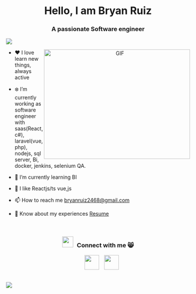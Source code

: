 <h1 align="center">Hello, I am  Bryan Ruiz</h1>
<h3 align="center">A passionate Software engineer</h3>

<p align="left"> <a href="https://www.linkedin.com/in/bryan-ruiz-b992b71b9/" target="blank"><img src="https://img.shields.io/badge/Bryan%20Ruiz-0077B5?style=for-the-badge&logo=linkedin&logoColor=white" /></a> </p>

<a target="_blank" align="center">
  <img align="right" top="500" height="300" width="400" alt="GIF" src="https://media.giphy.com/media/SWoSkN6DxTszqIKEqv/giphy.gif">
</a>

- ❤️ I love learn new things, always active
  
- ❄️ I’m currently working as software engineer with  saas(React,c#), laravel(vue, php), nodejs, sql server, Bi, docker, jenkins, selenium QA.

- 🗿 I’m currently learning BI

- 💬 I like Reactjs/ts vue,js

- 📫 How to reach me bryanruiz2468@gmail.com

- 📄 Know about my experiences <a href="https://www.linkedin.com/in/bryan-ruiz-b992b71b9/overlay/1635545029846/single-media-viewer/?profileId=ACoAADLEmOUBFLE8VL6cxyYCSvTorZTPINITSbU" target="blank">Resume</a>
<br/>
<h3 align="center" > <img src="https://media.giphy.com/media/iY8CRBdQXODJSCERIr/giphy.gif" width="30" height="30" style="margin-right: 10px;">Connect with me 😸 </h3>

<p align="center">

 <div align="center"  class="icons-social" style="margin-left: 10px;">
        <a style="margin-left: 10px;"  target="_blank"  href="https://wa.link/8kqsb2">
			<img src="https://img.icons8.com/FFFFFF/whatsapp.png" style="width: 40px;"></a>
       <!-- <a style="margin-left: 10px;" target="_blank"   href="https://wa.link/8kqsb2">
		<img src="https://img.icons8.com/doodle/40/000000/github--v1.png"></a> -->
		<a style="margin-left: 10px;" target="_blank"       href="mailto:bryanruiz2468@gmail.com">
				<img src="https://img.icons8.com/FFFFFF/gmail.png"  style="width: 40px;" ></a>
      </div>

</p>


<br>
<img src="https://user-images.githubusercontent.com/73097560/115834477-dbab4500-a447-11eb-908a-139a6edaec5c.gif">
<br>
